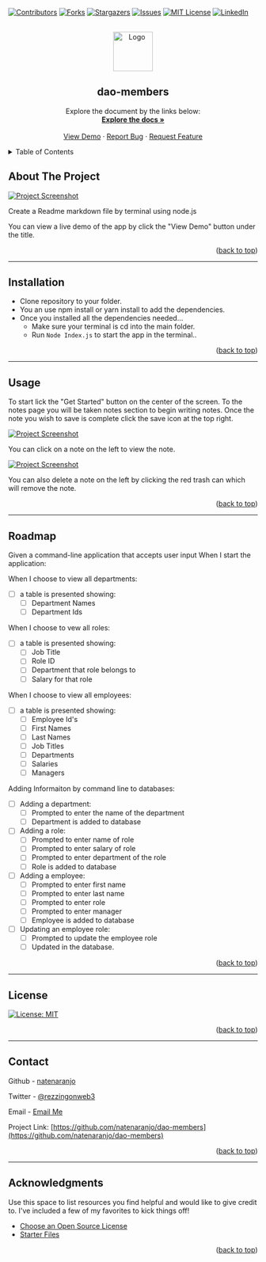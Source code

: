 
<a name="readme-top"></a>

[![Contributors][contributors-shield]][contributors-url]
[![Forks][forks-shield]][forks-url]
[![Stargazers][stars-shield]][stars-url]
[![Issues][issues-shield]][issues-url]
[![MIT License][license-shield]][license-url]
[![LinkedIn][linkedin-shield]][linkedin-url]



<!-- PROJECT LOGO -->
<br />
<div align="center">
  <a href="https://github.com/natenaranjo">
    <img src="./public/assets/img/logo.png" alt="Logo" width="80" height="80">
  </a>

  <h2 align="center">dao-members</h2>

  <p align="center">
    Explore the document by the links below:
    <br />
    <a href="https://github.com/natenaranjo/dao-members"><strong>Explore the docs »</strong></a>
    <br />
    <br />
    <a href="https://watch.screencastify.com/v/c9nX51yRLJjuCg3rLRpp">View Demo</a>
    ·
    <a href="https://github.com/natenaranjo/dao-members/issues">Report Bug</a>
    ·
    <a href="https://github.com/natenaranjo/dao-members/issues">Request Feature</a>
  </p>
</div>



<!-- TABLE OF CONTENTS -->
<details>
  <summary>Table of Contents</summary>
  <ol>
    <li><a href="#about-the-project">About The Project</a></li>
    <li><a href="#installation">Installation</a></li>
    <li><a href="#usage">Usage</a></li>
    <li><a href="#roadmap">Roadmap</a></li>
    <li><a href="#contributing">Contributing</a></li>
    <li><a href="#license">License</a></li>
    <li><a href="#contact">Contact</a></li>
    <li><a href="#acknowledgments">Acknowledgments</a></li>
  </ol>
</details>



<!-- ABOUT THE PROJECT -->
## About The Project

[![Project Screenshot][project-screenshot]](https://github.com/natenaranjo/dao-members)

Create a Readme markdown file by terminal using node.js

You can view a live demo of the app by click the "View Demo" button under the title.  

<p align="right">(<a href="#readme-top">back to top</a>)</p>

---

## Installation

- Clone repository to your folder.
- You an use npm install or yarn install to add the dependencies.
- Once you installed all the dependencies needed... 
  - Make sure your terminal is cd into the main folder.
  - Run `` Node Index.js `` to start the app in the terminal..
 

<p align="right">(<a href="#readme-top">back to top</a>)</p>

---

<!-- USAGE EXAMPLES -->
## Usage

To start lick the "Get Started" button on the center of the screen.  To the notes page you will be taken notes section to begin writing notes. Once the note you wish to save is complete click the save icon at the top right.

[![Project Screenshot][project-screenshot-1]](https://github.com/natenaranjo/dao-members)

You can click on a note on the left to view the note.

[![Project Screenshot][project-screenshot-2]](https://github.com/natenaranjo/dao-members)

You can also delete a note on the left by clicking the red trash can which will remove the note. 

<p align="right">(<a href="#readme-top">back to top</a>)</p>

---
<!-- ROADMAP -->
## Roadmap

Given a command-line application that accepts user input When I start the application:

When I choose to view all departments:
- [ ] a table is presented showing:
    - [ ] Department Names
    - [ ] Department Ids

When I choose to vew all roles:
- [ ] a table is presented showing:
    - [ ] Job Title
    - [ ] Role ID
    - [ ] Department that role belongs to
    - [ ] Salary for that role

When I choose to view all employees:
- [ ] a table is presented showing:
    - [ ] Employee Id's
    - [ ] First Names
    - [ ] Last Names
    - [ ] Job Titles
    - [ ] Departments
    - [ ] Salaries
    - [ ] Managers

Adding Informaiton by command line to databases:
- [ ] Adding a department:
    - [ ] Prompted to enter the name of the department
    - [ ] Department is added to database

- [ ] Adding a role:
    - [ ] Prompted to enter name of role
    - [ ] Prompted to enter salary of role
    - [ ] Prompted to enter department of the role
    - [ ] Role is added to database

- [ ] Adding a employee:
    - [ ] Prompted to enter first name
    - [ ] Prompted to enter last name
    - [ ] Prompted to enter role
    - [ ] Prompted to enter manager
    - [ ] Employee is added to database

- [ ] Updating an employee role:
    - [ ] Prompted to update the employee role
    - [ ] Updated in the database.

<p align="right">(<a href="#readme-top">back to top</a>)</p>

---

<!-- LICENSE -->
## License

[![License: MIT](https://img.shields.io/badge/License-MIT-yellow.svg)](https://opensource.org/licenses/MIT)

<p align="right">(<a href="#readme-top">back to top</a>)</p>

---

<!-- CONTACT -->
## Contact

Github  - [natenaranjo](https://github.com/natenaranjo)  

Twitter - [@rezzingonweb3](https://twitter.com/rezzingonweb3)  

Email - [Email Me](naranjo_nathaniel@live.com)

Project Link: [https://github.com/natenaranjo/dao-members](https://github.com/natenaranjo/dao-members)

<p align="right">(<a href="#readme-top">back to top</a>)</p>

---

<!-- ACKNOWLEDGMENTS -->
## Acknowledgments

Use this space to list resources you find helpful and would like to give credit to. I've included a few of my favorites to kick things off!

* [Choose an Open Source License](https://choosealicense.com)
* [Starter Files](https://github.com/coding-boot-camp/miniature-eureka)


<p align="right">(<a href="#readme-top">back to top</a>)</p>



<!-- MARKDOWN LINKS & IMAGES -->
<!-- https://www.markdownguide.org/basic-syntax/#reference-style-links -->
[contributors-shield]: https://img.shields.io/github/contributors/natenaranjo/dao-members.svg?style=for-the-badge
[contributors-url]: https://github.com/natenaranjo/dao-members/graphs/contributors
[forks-shield]: https://img.shields.io/github/forks/undefined/dao-members.svg?style=for-the-badge
[forks-url]: https://github.com/natenaranjo/dao-members/network/members
[stars-shield]: https://img.shields.io/github/stars/natenaranjo/dao-members.svg?style=for-the-badge
[stars-url]: https://github.com/natenaranjo/dao-members/stargazers
[issues-shield]: https://img.shields.io/github/issues/natenaranjo/dao-members.svg?style=for-the-badge
[issues-url]: https://github.com/natenaranjo/dao-members/issues
[license-shield]: https://img.shields.io/github/license/natenaranjo/dao-members.svg?style=for-the-badge
[license-url]: https://github.com/natenaranjo/dao-members/blob/master/LICENSE.txt
[linkedin-shield]: https://img.shields.io/badge/-LinkedIn-black.svg?style=for-the-badge&logo=linkedin&colorB=555
[linkedin-url]: https://linkedin.com/in/natenaranjo
[project-screenshot]: /src/img/screenshot.png
[project-screenshot-1]: /src/img/screenshot-1.png
[project-screenshot-2]: /src/img/screenshot-2.png
